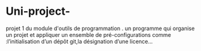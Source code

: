 # Uni-project-
projet 1 du module d'outils de programmation .
un programme qui  organise un projet et appliquer un ensemble de pré-configurations comme :l’initialisation d’un dépôt git,la désignation d’une licence...

